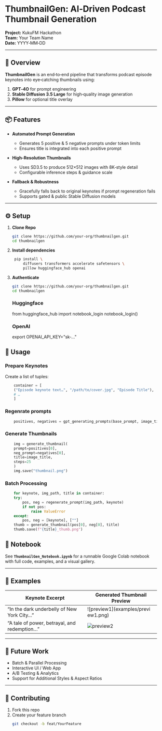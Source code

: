 # ThumbnailGen: AI‑Driven Podcast Thumbnail Generation

**Project:** KukuFM Hackathon  
**Team:** Your Team Name  
**Date:** YYYY‑MM‑DD  

---

## 🚀 Overview

**ThumbnailGen** is an end‑to‑end pipeline that transforms podcast episode keynotes into eye‑catching thumbnails using:

1. **GPT‑4O** for prompt engineering  
2. **Stable Diffusion 3.5 Large** for high‑quality image generation  
3. **Pillow** for optional title overlay  

---

## 📦 Features

- **Automated Prompt Generation**  
  - Generates 5 positive & 5 negative prompts under token limits  
  - Ensures title is integrated into each positive prompt  

- **High‑Resolution Thumbnails**  
  - Uses SD3.5 to produce 512×512 images with 8K‑style detail  
  - Configurable inference steps & guidance scale  

- **Fallback & Robustness**  
  - Gracefully falls back to original keynotes if prompt regeneration fails  
  - Supports gated & public Stable Diffusion models  

---

## ⚙️ Setup

1. **Clone Repo**  
   ```bash
   git clone https://github.com/your‑org/thumbnailgen.git
   cd thumbnailgen
   ```
2. **Install dependencies**  
   ```bash
    pip install \
        diffusers transformers accelerate safetensors \
        pillow huggingface_hub openai

   ```
3. **Authenticate**  
   ```bash
   git clone https://github.com/your‑org/thumbnailgen.git
   cd thumbnailgen
   ```
    ### Huggingface
    from huggingface_hub import notebook_login
    notebook_login()

    ### OpenAI
    export OPENAI_API_KEY="sk‑..."

## 📝 Usage

### Prepare Keynotes

Create a list of tuples:

```python
    container = [
    ("Episode keynote text…", "/path/to/cover.jpg", "Episode Title"),
    # …
    ]
```

### Regenrate prompts

```python
    positives, negatives = gpt_generating_prompts(base_prompt, image_title)
```


### Generate Thumbnails

```python
    img = generate_thumbnail(
    prompt=positives[0],
    neg_prompt=negatives[0],
    title=image_title,
    steps=25
    )
    img.save("thumbnail.png")

```

### Batch Processing

```python
    for keynote, img_path, title in container:
    try:
        pos, neg = regenerate_prompt(img_path, keynote)
        if not pos:
            raise ValueError
    except:
        pos, neg = [keynote], [""]
    thumb = generate_thumbnail(pos[0], neg[0], title)
    thumb.save(f"{title}_thumb.png")


```

## 📂 Notebook

See **`ThumbnailGen_Notebook.ipynb`** for a runnable Google Colab notebook with full code, examples, and a visual gallery.

---

## 🎨 Examples

| Keynote Excerpt                                 | Generated Thumbnail Preview         |
|-------------------------------------------------|-------------------------------------|
| “In the dark underbelly of New York City…”      | ![preview1](examples/previ ew1.png)  |
| “A tale of power, betrayal, and redemption…”    | ![preview2](examples/preview2.png)  |

---

## 🔮 Future Work

- Batch & Parallel Processing  
- Interactive UI / Web App  
- A/B Testing & Analytics  
- Support for Additional Styles & Aspect Ratios  

---

## 🤝 Contributing

1. Fork this repo  
2. Create your feature branch  
   ```bash
   git checkout -b feat/YourFeature
